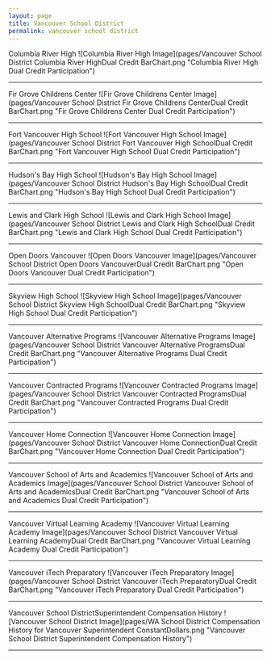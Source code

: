 ```yaml
---
layout: page
title: Vancouver School District
permalink: vancouver school district
---
```



Columbia River High
![Columbia River High Image](pages/Vancouver School District Columbia River HighDual Credit BarChart.png "Columbia River High Dual Credit Participation")

___

Fir Grove Childrens Center
![Fir Grove Childrens Center Image](pages/Vancouver School District Fir Grove Childrens CenterDual Credit BarChart.png "Fir Grove Childrens Center Dual Credit Participation")

___

Fort Vancouver High School
![Fort Vancouver High School Image](pages/Vancouver School District Fort Vancouver High SchoolDual Credit BarChart.png "Fort Vancouver High School Dual Credit Participation")

___

Hudson's Bay High School
![Hudson's Bay High School Image](pages/Vancouver School District Hudson's Bay High SchoolDual Credit BarChart.png "Hudson's Bay High School Dual Credit Participation")

___

Lewis and Clark High School
![Lewis and Clark High School Image](pages/Vancouver School District Lewis and Clark High SchoolDual Credit BarChart.png "Lewis and Clark High School Dual Credit Participation")

___

Open Doors Vancouver
![Open Doors Vancouver Image](pages/Vancouver School District Open Doors VancouverDual Credit BarChart.png "Open Doors Vancouver Dual Credit Participation")

___

Skyview High School
![Skyview High School Image](pages/Vancouver School District Skyview High SchoolDual Credit BarChart.png "Skyview High School Dual Credit Participation")

___

Vancouver Alternative Programs
![Vancouver Alternative Programs Image](pages/Vancouver School District Vancouver Alternative ProgramsDual Credit BarChart.png "Vancouver Alternative Programs Dual Credit Participation")

___

Vancouver Contracted Programs
![Vancouver Contracted Programs Image](pages/Vancouver School District Vancouver Contracted ProgramsDual Credit BarChart.png "Vancouver Contracted Programs Dual Credit Participation")

___

Vancouver Home Connection
![Vancouver Home Connection Image](pages/Vancouver School District Vancouver Home ConnectionDual Credit BarChart.png "Vancouver Home Connection Dual Credit Participation")

___

Vancouver School of Arts and Academics
![Vancouver School of Arts and Academics Image](pages/Vancouver School District Vancouver School of Arts and AcademicsDual Credit BarChart.png "Vancouver School of Arts and Academics Dual Credit Participation")

___

Vancouver Virtual Learning Academy
![Vancouver Virtual Learning Academy Image](pages/Vancouver School District Vancouver Virtual Learning AcademyDual Credit BarChart.png "Vancouver Virtual Learning Academy Dual Credit Participation")

___

Vancouver iTech Preparatory
![Vancouver iTech Preparatory Image](pages/Vancouver School District Vancouver iTech PreparatoryDual Credit BarChart.png "Vancouver iTech Preparatory Dual Credit Participation")

___

Vancouver School DistrictSuperintendent Compensation History
![Vancouver School District Image](pages/WA School District Compensation History for Vancouver Superintendent ConstantDollars.png "Vancouver School District Superintendent Compensation History")

___

